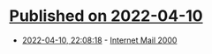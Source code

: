 # [Published on 2022-04-10](index.md)

* [2022-04-10, 22:08:18](https://news.ycombinator.com/item?id=30982211) - [Internet Mail 2000](https://cr.yp.to/im2000.html)
